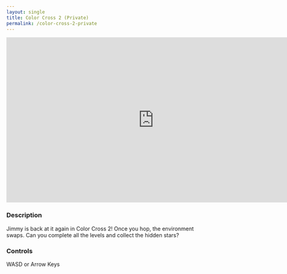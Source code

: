 ```yaml
---
layout: single
title: Color Cross 2 (Private)
permalink: /color-cross-2-private
---
```


<iframe src="https://sheepstudios.net/static/color-cross-2/game/index.html" style="border:0px #ffffff none;" name="myiFrame" scrolling="no" frameborder="1" marginheight="0px" marginwidth="0px" height="432px" width="768px" allowfullscreen></iframe>

<br />

### Description
Jimmy is back at it again in Color Cross 2! Once you hop, the environment swaps. Can you complete all the levels and collect the hidden stars?

### Controls
WASD or Arrow Keys
